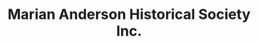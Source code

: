 ---
layout: repo
title: "Marian Anderson Historical Society Inc."
id: 14886
permalink: repos/14886/
---